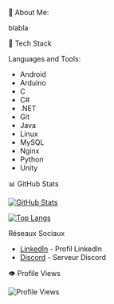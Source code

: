 💫 About Me:

blabla


🚀 Tech Stack

Languages and Tools:
- Android
- Arduino
- C
- C#
- .NET
- Git
- Java
- Linux
- MySQL
- Nginx
- Python
- Unity

📊 GitHub Stats

[![GitHub Stats](https://github-readme-stats.vercel.app/api?username=NathanS09&show_icons=true&theme=dark)](https://github.com/NathanS09)

[![Top Langs](https://github-readme-stats.vercel.app/api/top-langs/?username=NathanS09&layout=compact&theme=dark)](https://github.com/NathanS09)

 Réseaux Sociaux

- [LinkedIn](LIEN_VERS_VOTRE_PROFILE_LINKEDIN) - Profil LinkedIn
- [Discord](LIEN_VERS_VOTRE_SERVER_DISCORD) - Serveur Discord

👁️ Profile Views

![Profile Views](https://komarev.com/ghpvc/?username=NathanS09)



